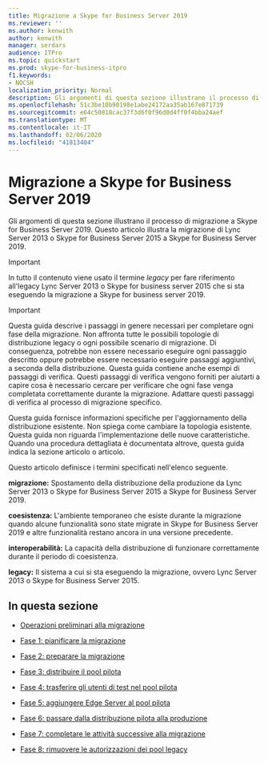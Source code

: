 ```yaml
---
title: Migrazione a Skype for Business Server 2019
ms.reviewer: ''
ms.author: kenwith
author: kenwith
manager: serdars
audience: ITPro
ms.topic: quickstart
ms.prod: skype-for-business-itpro
f1.keywords:
- NOCSH
localization_priority: Normal
description: Gli argomenti di questa sezione illustrano il processo di migrazione a Skype for Business Server 2019.
ms.openlocfilehash: 51c3be10b90198e1abe24172aa35ab167e871739
ms.sourcegitcommit: e64c50818cac37f3d6f0f96d0d4ff0f4bba24aef
ms.translationtype: MT
ms.contentlocale: it-IT
ms.lasthandoff: 02/06/2020
ms.locfileid: "41813404"
---
```

# <a name="migration-to-skype-for-business-server-2019"></a>Migrazione a Skype for Business Server 2019

Gli argomenti di questa sezione illustrano il processo di migrazione a Skype for Business Server 2019. Questo articolo illustra la migrazione di Lync Server 2013 o Skype for Business Server 2015 a Skype for Business Server 2019.

> [!IMPORTANT]
> In tutto il contenuto viene usato il termine *legacy* per fare riferimento all'legacy Lync Server 2013 o Skype for business server 2015 che si sta eseguendo la migrazione a Skype for business server 2019.
  
> [!IMPORTANT]
> Questa guida descrive i passaggi in genere necessari per completare ogni fase della migrazione. Non affronta tutte le possibili topologie di distribuzione legacy o ogni possibile scenario di migrazione. Di conseguenza, potrebbe non essere necessario eseguire ogni passaggio descritto oppure potrebbe essere necessario eseguire passaggi aggiuntivi, a seconda della distribuzione. Questa guida contiene anche esempi di passaggi di verifica. Questi passaggi di verifica vengono forniti per aiutarti a capire cosa è necessario cercare per verificare che ogni fase venga completata correttamente durante la migrazione. Adattare questi passaggi di verifica al processo di migrazione specifico. 
  
Questa guida fornisce informazioni specifiche per l'aggiornamento della distribuzione esistente. Non spiega come cambiare la topologia esistente. Questa guida non riguarda l'implementazione delle nuove caratteristiche. Quando una procedura dettagliata è documentata altrove, questa guida indica la sezione articolo o articolo. 
  
Questo articolo definisce i termini specificati nell'elenco seguente.
  
**migrazione:** Spostamento della distribuzione della produzione da Lync Server 2013 o Skype for Business Server 2015 a Skype for Business Server 2019.
    
**coesistenza:** L'ambiente temporaneo che esiste durante la migrazione quando alcune funzionalità sono state migrate in Skype for Business Server 2019 e altre funzionalità restano ancora in una versione precedente.
    
**interoperabilità:** La capacità della distribuzione di funzionare correttamente durante il periodo di coesistenza.

**legacy:** Il sistema a cui si sta eseguendo la migrazione, ovvero Lync Server 2013 o Skype for Business Server 2015.
    
## <a name="in-this-section"></a>In questa sezione

- [Operazioni preliminari alla migrazione](before-you-begin-the-migration.md)
    
- [Fase 1: pianificare la migrazione](phase-1-plan-your-migration.md)
    
- [Fase 2: preparare la migrazione](phase-2-prepare-for-migration.md)
    
- [Fase 3: distribuire il pool pilota](phase-3-deploy-pilot-pool.md)
    
- [Fase 4: trasferire gli utenti di test nel pool pilota](phase-4-move-test-users-to-the-pilot-pool.md)
    
- [Fase 5: aggiungere Edge Server al pool pilota](phase-5-add-edge-server-to-pilot-pool.md)
    
- [Fase 6: passare dalla distribuzione pilota alla produzione](phase-6-move-from-pilot-deployment-into-production.md)
    
- [Fase 7: completare le attività successive alla migrazione](phase-7-complete-post-migration-tasks.md)
    
- [Fase 8: rimuovere le autorizzazioni dei pool legacy](phase-8-decommission-legacy-pools.md)
    

